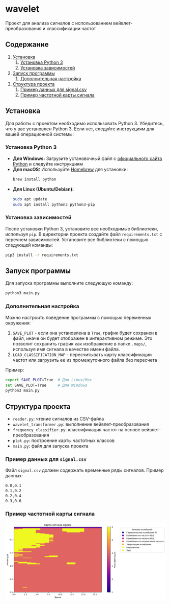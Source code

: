 # wavelet

Проект для анализа сигналов с использованием вейвлет-преобразования и классификации частот

## Содержание
1. [Установка](#установка)
   1. [Установка Python 3](#установка-python-3)
   2. [Установка зависимостей](#установка-зависимостей)
2. [Запуск программы](#запуск-программы)
   1. [Дополнительная настройка](#дополнительная-настройка)
3. [Структура проекта](#структура-проекта)
   1. [Пример данных для signal.csv](#пример-данных-для-signalcsv)
   2. [Пример частотной карты сигнала](#пример-частотной-карты-сигнала)

## Установка

Для работы с проектом необходимо использовать Python 3. 
Убедитесь, что у вас установлен Python 3. 
Если нет, следуйте инструкциям для вашей операционной системы:

### Установка Python 3

- **Для Windows:** Загрузите установочный файл с [официального сайта Python](https://www.python.org/downloads/windows/) 
  и следуйте инструкциям
- **Для macOS:** Используйте [Homebrew](https://brew.sh/) для установки:
  ```bash
  brew install python
  ```
- **Для Linux (Ubuntu/Debian):**
  ```bash
  sudo apt update
  sudo apt install python3 python3-pip
  ```

### Установка зависимостей
После установки Python 3, установите все необходимые библиотеки, используя `pip`. 
В директории проекта создайте файл `requirements.txt` с перечнем зависимостей. 
Установите все библиотеки с помощью следующей команды:

```bash
pip3 install -r requirements.txt
```

## Запуск программы

Для запуска программы выполните следующую команду:

```bash
python3 main.py
```

### Дополнительная настройка
Можно настроить поведение программы с помощью переменных окружения: 
1. `SAVE_PLOT` - если она установлена в `True`, график будет сохранен в файл, иначе он будет отображен в интерактивном режиме.
Это позволит сохранить график как изображение в папке `.maps/`, используя имя сигнала в качестве имени файла.
2. `LOAD_CLASSIFICATION_MAP` - пересчитывать карту классификации частот или загрузить ее из промежуточного файла без пересчета

Пример:
```bash
export SAVE_PLOT=True  # Для Linux/Mac
set SAVE_PLOT=True     # Для Windows
python3 main.py
```

## Структура проекта
- `reader.py`: чтение сигналов из CSV-файла
- `wavelet_transformer.py`: выполнение вейвлет-преобразования
- `frequency_classifier.py`: классификация частот на основе вейвлет-преобразования
- `plot.py`: построение карты частотных классов
- `main.py`: файл для запуска проекта

### Пример данных для `signal.csv`
Файл `signal.csv` должен содержать временные ряды сигналов. Пример данных:
```csv
0.0,0.1
0.1,0.2
0.2,0.4
0.3,0.6
```

### Пример частотной карты сигнала
![Карта сигнала signal1](examples/signal1.png)
